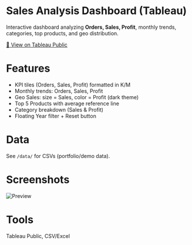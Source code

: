 # Sales Analysis Dashboard (Tableau)

Interactive dashboard analyzing **Orders, Sales, Profit**, monthly trends, categories, top products, and geo distribution.

[🔗 View on Tableau Public](https://public.tableau.com/views/SalesAnalysisDashboard_17594006964580/Dashboard32?:language=en-US&:sid=&:display_count=n&:origin=viz_share_link)

# Features
- KPI tiles (Orders, Sales, Profit) formatted in K/M
- Monthly trends: Orders, Sales, Profit
- Geo Sales: size = Sales, color = Profit (dark theme)
- Top 5 Products with average reference line
- Category breakdown (Sales & Profit)
- Floating Year filter + Reset button

# Data
See `/data/` for CSVs (portfolio/demo data).

# Screenshots
![Preview](images/preview.png)

# Tools
Tableau Public, CSV/Excel
